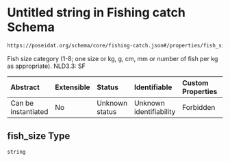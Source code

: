 # Untitled string in Fishing catch Schema

```txt
https://poseidat.org/schema/core/fishing-catch.json#/properties/fish_size
```

Fish size category (1-8; one size or kg, g, cm, mm or number of fish per kg as appropriate). NLD3.3: SF

| Abstract            | Extensible | Status         | Identifiable            | Custom Properties | Additional Properties | Access Restrictions | Defined In                                                                    |
| :------------------ | :--------- | :------------- | :---------------------- | :---------------- | :-------------------- | :------------------ | :---------------------------------------------------------------------------- |
| Can be instantiated | No         | Unknown status | Unknown identifiability | Forbidden         | Allowed               | none                | [fishing-catch.json*](schemas/core/fishing-catch.json "open original schema") |

## fish_size Type

`string`
